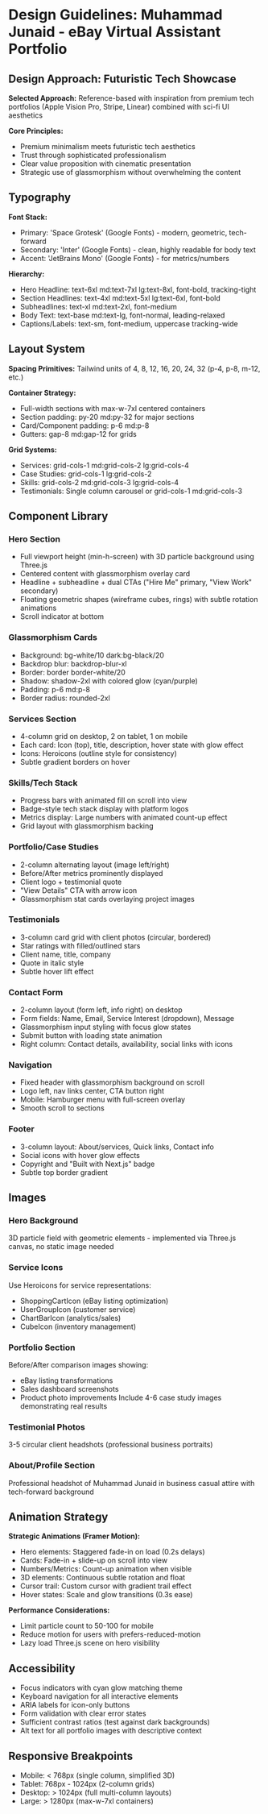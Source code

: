 # Design Guidelines: Muhammad Junaid - eBay Virtual Assistant Portfolio

## Design Approach: Futuristic Tech Showcase

**Selected Approach:** Reference-based with inspiration from premium tech portfolios (Apple Vision Pro, Stripe, Linear) combined with sci-fi UI aesthetics

**Core Principles:**
- Premium minimalism meets futuristic tech aesthetics
- Trust through sophisticated professionalism
- Clear value proposition with cinematic presentation
- Strategic use of glassmorphism without overwhelming the content

## Typography

**Font Stack:**
- Primary: 'Space Grotesk' (Google Fonts) - modern, geometric, tech-forward
- Secondary: 'Inter' (Google Fonts) - clean, highly readable for body text
- Accent: 'JetBrains Mono' (Google Fonts) - for metrics/numbers

**Hierarchy:**
- Hero Headline: text-6xl md:text-7xl lg:text-8xl, font-bold, tracking-tight
- Section Headlines: text-4xl md:text-5xl lg:text-6xl, font-bold
- Subheadlines: text-xl md:text-2xl, font-medium
- Body Text: text-base md:text-lg, font-normal, leading-relaxed
- Captions/Labels: text-sm, font-medium, uppercase tracking-wide

## Layout System

**Spacing Primitives:** Tailwind units of 4, 8, 12, 16, 20, 24, 32 (p-4, p-8, m-12, etc.)

**Container Strategy:**
- Full-width sections with max-w-7xl centered containers
- Section padding: py-20 md:py-32 for major sections
- Card/Component padding: p-6 md:p-8
- Gutters: gap-8 md:gap-12 for grids

**Grid Systems:**
- Services: grid-cols-1 md:grid-cols-2 lg:grid-cols-4
- Case Studies: grid-cols-1 lg:grid-cols-2
- Skills: grid-cols-2 md:grid-cols-3 lg:grid-cols-4
- Testimonials: Single column carousel or grid-cols-1 md:grid-cols-3

## Component Library

### Hero Section
- Full viewport height (min-h-screen) with 3D particle background using Three.js
- Centered content with glassmorphism overlay card
- Headline + subheadline + dual CTAs ("Hire Me" primary, "View Work" secondary)
- Floating geometric shapes (wireframe cubes, rings) with subtle rotation animations
- Scroll indicator at bottom

### Glassmorphism Cards
- Background: bg-white/10 dark:bg-black/20
- Backdrop blur: backdrop-blur-xl
- Border: border border-white/20
- Shadow: shadow-2xl with colored glow (cyan/purple)
- Padding: p-6 md:p-8
- Border radius: rounded-2xl

### Services Section
- 4-column grid on desktop, 2 on tablet, 1 on mobile
- Each card: Icon (top), title, description, hover state with glow effect
- Icons: Heroicons (outline style for consistency)
- Subtle gradient borders on hover

### Skills/Tech Stack
- Progress bars with animated fill on scroll into view
- Badge-style tech stack display with platform logos
- Metrics display: Large numbers with animated count-up effect
- Grid layout with glassmorphism backing

### Portfolio/Case Studies
- 2-column alternating layout (image left/right)
- Before/After metrics prominently displayed
- Client logo + testimonial quote
- "View Details" CTA with arrow icon
- Glassmorphism stat cards overlaying project images

### Testimonials
- 3-column card grid with client photos (circular, bordered)
- Star ratings with filled/outlined stars
- Client name, title, company
- Quote in italic style
- Subtle hover lift effect

### Contact Form
- 2-column layout (form left, info right) on desktop
- Form fields: Name, Email, Service Interest (dropdown), Message
- Glassmorphism input styling with focus glow states
- Submit button with loading state animation
- Right column: Contact details, availability, social links with icons

### Navigation
- Fixed header with glassmorphism background on scroll
- Logo left, nav links center, CTA button right
- Mobile: Hamburger menu with full-screen overlay
- Smooth scroll to sections

### Footer
- 3-column layout: About/services, Quick links, Contact info
- Social icons with hover glow effects
- Copyright and "Built with Next.js" badge
- Subtle top border gradient

## Images

### Hero Background
3D particle field with geometric elements - implemented via Three.js canvas, no static image needed

### Service Icons
Use Heroicons for service representations:
- ShoppingCartIcon (eBay listing optimization)
- UserGroupIcon (customer service)
- ChartBarIcon (analytics/sales)
- CubeIcon (inventory management)

### Portfolio Section
Before/After comparison images showing:
- eBay listing transformations
- Sales dashboard screenshots
- Product photo improvements
Include 4-6 case study images demonstrating real results

### Testimonial Photos
3-5 circular client headshots (professional business portraits)

### About/Profile Section
Professional headshot of Muhammad Junaid in business casual attire with tech-forward background

## Animation Strategy

**Strategic Animations (Framer Motion):**
- Hero elements: Staggered fade-in on load (0.2s delays)
- Cards: Fade-in + slide-up on scroll into view
- Numbers/Metrics: Count-up animation when visible
- 3D elements: Continuous subtle rotation and float
- Cursor trail: Custom cursor with gradient trail effect
- Hover states: Scale and glow transitions (0.3s ease)

**Performance Considerations:**
- Limit particle count to 50-100 for mobile
- Reduce motion for users with prefers-reduced-motion
- Lazy load Three.js scene on hero visibility

## Accessibility

- Focus indicators with cyan glow matching theme
- Keyboard navigation for all interactive elements
- ARIA labels for icon-only buttons
- Form validation with clear error states
- Sufficient contrast ratios (test against dark backgrounds)
- Alt text for all portfolio images with descriptive context

## Responsive Breakpoints

- Mobile: < 768px (single column, simplified 3D)
- Tablet: 768px - 1024px (2-column grids)
- Desktop: > 1024px (full multi-column layouts)
- Large: > 1280px (max-w-7xl containers)